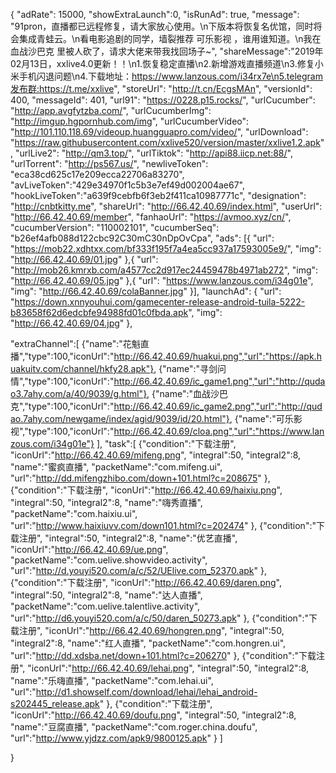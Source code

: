 {
	"adRate": 15000,
	"showExtraLaunch":0,
	"isRunAd": true,
	"message": "91pron，直播都已远程修复，请大家放心使用。\n下版本将恢复名优馆，同时将会集成青蛙云。\n看电影追剧的同学，墙裂推荐 可乐影视 ，谁用谁知道。\n我在 血战沙巴克 里被人砍了，请求大佬来带我找回场子~",
	"shareMessage":"2019年02月13日，xxlive4.0更新！！\n1.恢复稳定直播\n2.新增游戏直播频道\n3.修复小米手机闪退问题\n4.下载地址：https://www.lanzous.com/i34rx7e\n5.telegram发布群:https://t.me/xxlive",
	"storeUrl": "http://t.cn/EcgsMAn",
	"versionId": 400,
	"messageId": 401,
	"url91": "https://0228.p15.rocks/",
	"urlCucumber": "http://app.avgfytzba.com/",
	"urlCucumberImg": "http://imgup.hgpornhub.com/img",
	"urlCucumberVideo": "http://101.110.118.69/videoup.huangguapro.com/video/",
	"urlDownload": "https://raw.githubusercontent.com/xxlive520/version/master/xxlive1.2.apk",
	"urlLive2": "http://qm3.top/",
	"urlTiktok": "http://api88.iicp.net:88/",
	"urlTorrent": "http://ps567.us/",
	"newliveToken": "eca38cd625c17e209ecca22706a83270",
	"avLiveToken":"429e34970f1c5b3e7ef49d002004ae67",
	"hookLiveToken":"a639f9cebfb6f3eb2f411ca10987771c",
	"designation": "http://cnbtkitty.me",
	"shareUrl": "http://66.42.40.69/index.html",
	"userUrl": "http://66.42.40.69/member",
	"fanhaoUrl": "https://avmoo.xyz/cn/",
	"cucumberVersion": "110002101",
	"cucumberSeq": "b26ef4afb088d122cbc92C30mC30nDpOvCpa",
	"ads": [{
		"url": "https://mob22.xdhtxx.com/bf333f195f7a4ea5cc937a17593005e9/",
		"img": "http://66.42.40.69/01.jpg"
	},{
		"url": "http://mob26.kmrxb.com/a4577cc2d917ec24459478b4971ab272",
		"img": "http://66.42.40.69/05.jpg"
	},{
		"url": "https://www.lanzous.com/i34g01e",
		"img": "http://66.42.40.69/colaBanner.jpg"
	}],
	"launchAd": {
		"url": "https://down.xnnyouhui.com/gamecenter-release-android-tuila-5222-b83658f62d6edcbfe94988fd01c0fbda.apk",
		"img": "http://66.42.40.69/04.jpg"
	},

"extraChannel":[
{"name":"花魁直播","type":100,"iconUrl":"http://66.42.40.69/huakui.png","url":"https://apk.huakuitv.com/channel/hkfy28.apk"},
{"name":"寻剑问情","type":100,"iconUrl":"http://66.42.40.69/ic_game1.png","url":"http://qudao3.7ahy.com/a/40/9039/g.html"},
{"name":"血战沙巴克","type":100,"iconUrl":"http://66.42.40.69/ic_game2.png","url":"http://qudao.7ahy.com/newgame/index/agid/9039/id/20.html"},
{"name":"可乐影视","type":100,"iconUrl":"http://66.42.40.69/cloa.png","url":"https://www.lanzous.com/i34g01e"}
],
"task":[
{"condition":"下载注册",
"iconUrl":"http://66.42.40.69/mifeng.png",
"integral":50,
"integral2":8,
"name":"蜜疯直播",
"packetName":"com.mifeng.ui",
"url":"http://dd.mifengzhibo.com/down+101.html?c=208675"
},
{"condition":"下载注册",
"iconUrl":"http://66.42.40.69/haixiu.png",
"integral":50,
"integral2":8,
"name":"嗨秀直播",
"packetName":"com.haixiu.ui",
"url":"http://www.haixiuvv.com/down101.html?c=202474"
},
{"condition":"下载注册",
"integral":50,
"integral2":8,
"name":"优艺直播",
"iconUrl":"http://66.42.40.69/ue.png",
"packetName":"com.uelive.showvideo.activity",
"url":"http://d.youyi520.com/a/c/52/UElive.com_52370.apk"
},
{"condition":"下载注册",
"iconUrl":"http://66.42.40.69/daren.png",
"integral":50,
"integral2":8,
"name":"达人直播",
"packetName":"com.uelive.talentlive.activity",
"url":"http://d6.youyi520.com/a/c/50/daren_50273.apk"
},
{"condition":"下载注册",
"iconUrl":"http://66.42.40.69/hongren.png",
"integral":50,
"integral2":8,
"name":"红人直播",
"packetName":"com.hongren.ui",
"url":"http://dd.xdsba.net/down+101.html?c=206270"
},
{"condition":"下载注册",
"iconUrl":"http://66.42.40.69/lehai.png",
"integral":50,
"integral2":8,
"name":"乐嗨直播",
"packetName":"com.lehai.ui",
"url":"http://d1.showself.com/download/lehai/lehai_android-s202445_release.apk"
},
{"condition":"下载注册",
"iconUrl":"http://66.42.40.69/doufu.png",
"integral":50,
"integral2":8,
"name":"豆腐直播",
"packetName":"com.roger.china.doufu",
"url":"http://www.yjdzz.com/apk9/9800125.apk"
}
]

}
